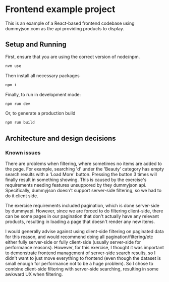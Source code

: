# Frontend example project

This is an example of a React-based frontend codebase using dummyjson.com as the api providing products to display.

## Setup and Running

First, ensure that you are using the correct version of node/npm.

```js
nvm use
```

Then install all necessary packages

```js
npm i
```

Finally, to run in development mode:
```js
npm run dev
```

Or, to generate a production build
```js 
npm run build
```

## Architecture and design decisions

### Known issues

There are problems when filtering, where sometimes no items are added to the page. For example, searching 'd' under the 'Beauty' category has empty search results with a 'Load More' button. Pressing the button 3 times will finally result in something showing. This is caused by the exercise's requirements needing features unsuppored by they dummyjson api. Specifically, dummyjson doesn't support server-side filtering, so we had to do it client side.

The exercise requirements included pagination, which is done server-side by dummyapi. However, since we are forced to do filtering client-side, there can be some pages in our pagination that don't actually have any relevant products, resulting in loading a page that doesn't render any new items.

I would generally advise against using client-side filtering on paginated data for this reason, and would recommend doing all pagination/filtering/etc either fully server-side or fully client-side (usually server-side for performance reasons). However, for this exercise, I thought it was important to demonstrate frontend management of server-side search results, so I didn't want to just move everything to frontend (even though the dataset is small enough for performance not to be a huge problem). So I chose to combine client-side filtering with server-side searching, resulting in some awkward UX when filtering.

